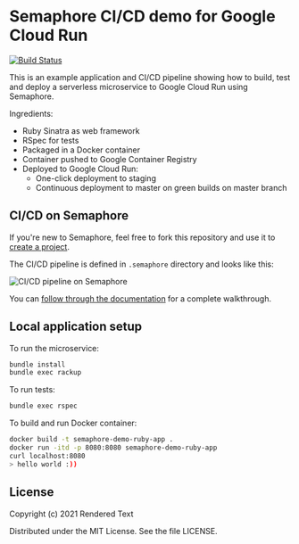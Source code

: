 # Semaphore CI/CD demo for Google Cloud Run

[![Build Status](https://semaphore-demos.semaphoreci.com/badges/semaphore-demo-cloud-run/branches/master.svg)](https://semaphore-demos.semaphoreci.com/projects/semaphore-demo-cloud-run)

This is an example application and CI/CD pipeline showing how to build, test and
deploy a serverless microservice to Google Cloud Run using Semaphore.

Ingredients:

- Ruby Sinatra as web framework
- RSpec for tests
- Packaged in a Docker container
- Container pushed to Google Container Registry
- Deployed to Google Cloud Run:
    - One-click deployment to staging
    - Continuous deployment to master on green builds on master branch

## CI/CD on Semaphore

If you're new to Semaphore, feel free to fork this repository and use it to
[create a project](https://docs.semaphoreci.com/article/63-your-first-project).

The CI/CD pipeline is defined in `.semaphore` directory and looks like this:

![CI/CD pipeline on Semaphore](pipeline.png)

You can [follow through the documentation][docs] for a complete walkthrough.

## Local application setup

To run the microservice:

```bash
bundle install
bundle exec rackup
```

To run tests:

```bash
bundle exec rspec
```

To build and run Docker container:

```bash
docker build -t semaphore-demo-ruby-app .
docker run -itd -p 8080:8080 semaphore-demo-ruby-app
curl localhost:8080
> hello world :))
```

## License

Copyright (c) 2021 Rendered Text

Distributed under the MIT License. See the file LICENSE.

[docs]: https://docs.semaphoreci.com/article/128-google-cloud-run-cicd
